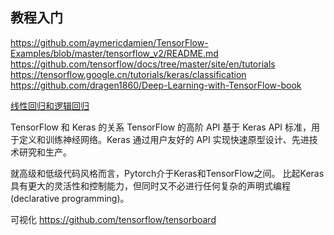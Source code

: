 
## 教程入门
https://github.com/aymericdamien/TensorFlow-Examples/blob/master/tensorflow_v2/README.md
https://github.com/tensorflow/docs/tree/master/site/en/tutorials
https://tensorflow.google.cn/tutorials/keras/classification
https://github.com/dragen1860/Deep-Learning-with-TensorFlow-book


[线性回归和逻辑回归](https://blog.csdn.net/jiaoyangwm/article/details/81139362)




TensorFlow 和 Keras 的关系
TensorFlow 的高阶 API 基于 Keras API 标准，用于定义和训练神经网络。Keras 通过用户友好的 API 实现快速原型设计、先进技术研究和生产。

就高级和低级代码风格而言，Pytorch介于Keras和TensorFlow之间。
比起Keras具有更大的灵活性和控制能力，但同时又不必进行任何复杂的声明式编程(declarative programming)。


可视化
https://github.com/tensorflow/tensorboard

